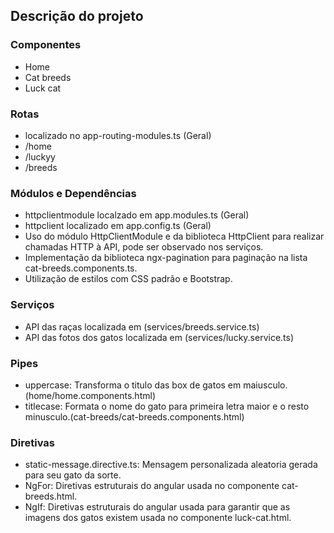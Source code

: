 ## Descrição do projeto

### Componentes

- Home
- Cat breeds
- Luck cat

### Rotas
- localizado no app-routing-modules.ts (Geral)
- /home
- /luckyy
- /breeds

### Módulos e Dependências
- httpclientmodule localzado em app.modules.ts (Geral)
- httpclient localizado em app.config.ts (Geral)
- Uso do módulo HttpClientModule e da biblioteca HttpClient para realizar chamadas HTTP à API, pode ser observado nos serviços.
- Implementação da biblioteca ngx-pagination para paginação na lista cat-breeds.components.ts.
- Utilização de estilos com CSS padrão e Bootstrap.

### Serviços
- API das raças localizada em (services/breeds.service.ts)
- API das fotos dos gatos localizada em (services/lucky.service.ts)

### Pipes
- uppercase: Transforma o titulo das box de gatos em maiusculo. (home/home.components.html)
- titlecase: Formata o nome do gato para primeira letra maior e o resto minusculo.(cat-breeds/cat-breeds.components.html)

### Diretivas

- static-message.directive.ts: Mensagem personalizada aleatoria gerada para seu gato da sorte.
- NgFor: Diretivas estruturais do angular usada no componente cat-breeds.html.
- NgIf: Diretivas estruturais do angular usada para garantir que as imagens dos gatos existem usada no componente luck-cat.html.

